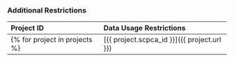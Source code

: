### Additional Restrictions
|Project ID|Data Usage Restrictions|
|:---------|:----------------------|
{% for project in projects %}|[{{ project.scpca_id }}]({{ project.url }}) | {{ project.additional_restrictions|default:"No additional restrictions" }}|{% endfor %}
